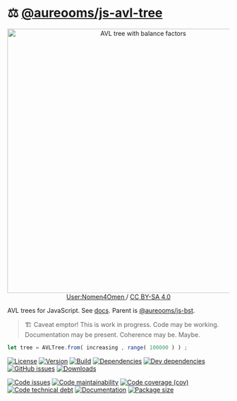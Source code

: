 :balance_scale: [@aureooms/js-avl-tree](https://aureooms.github.io/js-avl-tree)
==

<p align="center">
<a href="https://commons.wikimedia.org/wiki/File:AVL-tree-wBalance_K.svg">
<img alt="AVL tree with balance factors" src="https://upload.wikimedia.org/wikipedia/commons/a/ad/AVL-tree-wBalance_K.svg" width="600">
</a><br/>
<a href="https://commons.wikimedia.org/w/index.php?title=User:Nomen4Omen)">
User:Nomen4Omen
</a>
/
<a href="https://creativecommons.org/licenses/by-sa/4.0">CC BY-SA 4.0</a>
</p>


AVL trees for JavaScript.
See [docs](https://aureooms.github.io/js-avl-tree).
Parent is [@aureooms/js-bst](https://github.com/aureooms/js-bst).

> :building_construction: Caveat emptor! This is work in progress. Code may be
> working. Documentation may be present. Coherence may be. Maybe.

```js
let tree = AVLTree.from( increasing , range( 100000 ) ) ;
```

[![License](https://img.shields.io/github/license/aureooms/js-avl-tree.svg)](https://raw.githubusercontent.com/aureooms/js-avl-tree/main/LICENSE)
[![Version](https://img.shields.io/npm/v/@aureooms/js-avl-tree.svg)](https://www.npmjs.org/package/@aureooms/js-avl-tree)
[![Build](https://img.shields.io/travis/aureooms/js-avl-tree/main.svg)](https://travis-ci.org/aureooms/js-avl-tree/branches)
[![Dependencies](https://img.shields.io/david/aureooms/js-avl-tree.svg)](https://david-dm.org/aureooms/js-avl-tree)
[![Dev dependencies](https://img.shields.io/david/dev/aureooms/js-avl-tree.svg)](https://david-dm.org/aureooms/js-avl-tree?type=dev)
[![GitHub issues](https://img.shields.io/github/issues/aureooms/js-avl-tree.svg)](https://github.com/aureooms/js-avl-tree/issues)
[![Downloads](https://img.shields.io/npm/dm/@aureooms/js-avl-tree.svg)](https://www.npmjs.org/package/@aureooms/js-avl-tree)

[![Code issues](https://img.shields.io/codeclimate/issues/aureooms/js-avl-tree.svg)](https://codeclimate.com/github/aureooms/js-avl-tree/issues)
[![Code maintainability](https://img.shields.io/codeclimate/maintainability/aureooms/js-avl-tree.svg)](https://codeclimate.com/github/aureooms/js-avl-tree/trends/churn)
[![Code coverage (cov)](https://img.shields.io/codecov/c/gh/aureooms/js-avl-tree/main.svg)](https://codecov.io/gh/aureooms/js-avl-tree)
[![Code technical debt](https://img.shields.io/codeclimate/tech-debt/aureooms/js-avl-tree.svg)](https://codeclimate.com/github/aureooms/js-avl-tree/trends/technical_debt)
[![Documentation](https://aureooms.github.io/js-avl-tree/badge.svg)](https://aureooms.github.io/js-avl-tree/source.html)
[![Package size](https://img.shields.io/bundlephobia/minzip/@aureooms/js-avl-tree)](https://bundlephobia.com/result?p=@aureooms/js-avl-tree)
